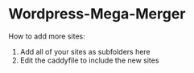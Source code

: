 # Wordpress-Mega-Merger

How to add more sites:

1. Add all of your sites as subfolders here
2. Edit the caddyfile to include the new sites
